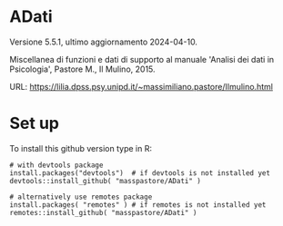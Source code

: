 # ADati 

Versione 5.5.1, ultimo aggiornamento 2024-04-10.

Miscellanea di funzioni e dati di supporto al manuale 'Analisi dei dati in Psicologia', Pastore M., Il Mulino, 2015.

URL: https://lilia.dpss.psy.unipd.it/~massimiliano.pastore/Ilmulino.html


# Set up

To install this github version type in R:

```{r}
# with devtools package
install.packages("devtools")  # if devtools is not installed yet 
devtools::install_github( "masspastore/ADati" )

# alternatively use remotes package
install.packages( "remotes" ) # if remotes is not installed yet
remotes::install_github( "masspastore/ADati" )
```


